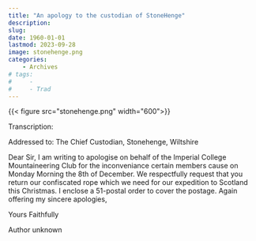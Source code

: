```yaml
---
title: "An apology to the custodian of StoneHenge"
description: 
slug: 
date: 1960-01-01
lastmod: 2023-09-28
image: stonehenge.png
categories:
    - Archives
# tags:
#     - 
#     - Trad
---
```


{{< figure src="stonehenge.png" width="600">}}

Transcription:

Addressed to: The Chief Custodian, Stonehenge, Wiltshire

Dear Sir,
I am writing to apologise on behalf of the Imperial College Mountaineering Club for the inconveniance certain members cause on Monday Morning the 8th of December. We respectfully request that you return our confiscated rope which we need for our expedition to Scotland this Christmas. I enclose a 51-postal order to cover the postage. Again offering my sincere apologies,

Yours Faithfully

Author unknown